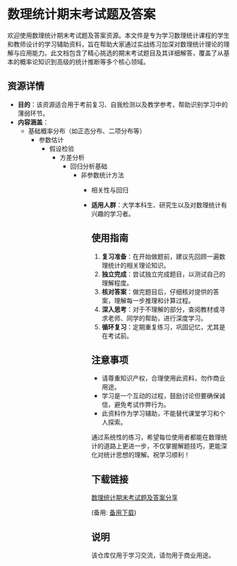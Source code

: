 # 数理统计期末考试题及答案

欢迎使用数理统计期末考试题及答案资源。本文件是专为学习数理统计课程的学生和教师设计的学习辅助资料，旨在帮助大家通过实战练习加深对数理统计理论的理解与应用能力。此文档包含了精心挑选的期末考试题目及其详细解答，覆盖了从基本的概率论知识到高级的统计推断等多个核心领域。

## 资源详情

- **目的**：该资源适合用于考前复习、自我检测以及教学参考，帮助识别学习中的薄弱环节。
- **内容涵盖**：
  - 基础概率分布（如正态分布、二项分布等）
    - 参数估计
      - 假设检验
        - 方差分析
          - 回归分析基础
            - 非参数统计方法
              - 相关性与回归
              - **适用人群**：大学本科生、研究生以及对数理统计有兴趣的学习者。

                ## 使用指南

                1. **复习准备**：在开始做题前，建议先回顾一遍数理统计的相关理论知识。
                2. **独立完成**：尝试独立完成题目，以测试自己的理解程度。
                3. **核对答案**：做完题目后，仔细核对提供的答案，理解每一步推理和计算过程。
                4. **深入思考**：对于不理解的部分，查阅教材或寻求老师、同学的帮助，进行深度学习。
                5. **循环复习**：定期重复练习，巩固记忆，尤其是在考试前。

                ## 注意事项

                - 请尊重知识产权，合理使用此资料，勿作商业用途。
                - 学习是一个互动的过程，鼓励讨论但要确保诚信，避免考试作弊行为。
                - 此资料作为学习辅助，不能替代课堂学习和个人探索。

                通过系统性的练习，希望每位使用者都能在数理统计的道路上更进一步，不仅掌握解题技巧，更能深化对统计思想的理解。祝学习顺利！

                ## 下载链接
                [数理统计期末考试题及答案分享](https://pan.quark.cn/s/32cb23fea353) 

                (备用: [备用下载](https://pan.baidu.com/s/1sceHvQ0MapoPtQaQmn81aQ?pwd=1234))

                ## 说明

                该仓库仅用于学习交流，请勿用于商业用途。
